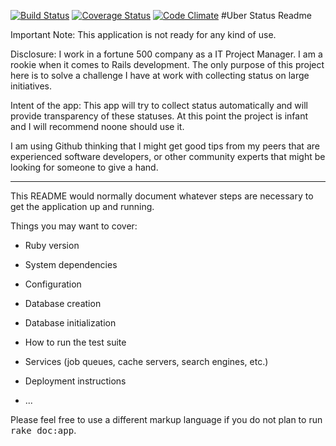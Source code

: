 [![Build Status](https://travis-ci.org/geokira/UberStatus.svg?branch=master)](https://travis-ci.org/geokira/UberStatus)
[![Coverage Status](https://coveralls.io/repos/geokira/UberStatus/badge.svg?branch=master&service=github)](https://coveralls.io/github/geokira/UberStatus?branch=master)
[![Code Climate](https://codeclimate.com/github/geokira/UberStatus/badges/gpa.svg)](https://codeclimate.com/github/geokira/UberStatus)
#Uber Status Readme

Important Note: This application is not ready for any kind of use. 

Disclosure: I work in a fortune 500 company as a IT Project Manager. I am a rookie when it comes to Rails development. The only purpose of this project here is to solve a challenge I have at work with collecting status on large initiatives. 

Intent of the app: This app will try to collect status automatically and will provide transparency of these statuses. At this point the project is infant and I will recommend noone should use it. 

I am using Github thinking that I might get good tips from my peers that are experienced software developers, or other community experts that might be looking for someone to give a hand. 

----

This README would normally document whatever steps are necessary to get the
application up and running.

Things you may want to cover:

* Ruby version

* System dependencies

* Configuration

* Database creation

* Database initialization

* How to run the test suite

* Services (job queues, cache servers, search engines, etc.)

* Deployment instructions

* ...


Please feel free to use a different markup language if you do not plan to run
<tt>rake doc:app</tt>.
